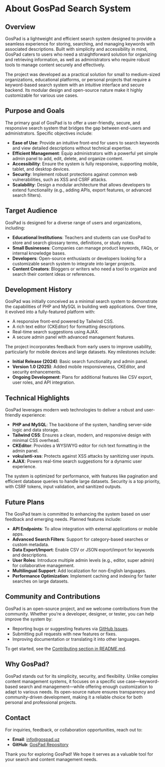 # About GosPad Search System

## Overview
GosPad is a lightweight and efficient search system designed to provide a seamless experience for storing, searching, and managing keywords with associated descriptions. Built with simplicity and accessibility in mind, GosPad caters to users who need a straightforward solution for organizing and retrieving information, as well as administrators who require robust tools to manage content securely and effectively.

The project was developed as a practical solution for small to medium-sized organizations, educational platforms, or personal projects that require a keyword-based search system with an intuitive interface and secure backend. Its modular design and open-source nature make it highly customizable for various use cases.

## Purpose and Goals
The primary goal of GosPad is to offer a user-friendly, secure, and responsive search system that bridges the gap between end-users and administrators. Specific objectives include:
- **Ease of Use**: Provide an intuitive front-end for users to search keywords and view detailed descriptions without technical expertise.
- **Efficient Management**: Equip administrators with a powerful yet simple admin panel to add, edit, delete, and organize content.
- **Accessibility**: Ensure the system is fully responsive, supporting mobile, tablet, and desktop devices.
- **Security**: Implement robust protections against common web vulnerabilities, such as XSS and CSRF attacks.
- **Scalability**: Design a modular architecture that allows developers to extend functionality (e.g., adding APIs, export features, or advanced search filters).

## Target Audience
GosPad is designed for a diverse range of users and organizations, including:
- **Educational Institutions**: Teachers and students can use GosPad to store and search glossary terms, definitions, or study notes.
- **Small Businesses**: Companies can manage product keywords, FAQs, or internal knowledge bases.
- **Developers**: Open-source enthusiasts or developers looking for a customizable search system to integrate into larger projects.
- **Content Creators**: Bloggers or writers who need a tool to organize and search their content ideas or references.

## Development History
GosPad was initially conceived as a minimal search system to demonstrate the capabilities of PHP and MySQL in building web applications. Over time, it evolved into a fully-featured platform with:
- A responsive front-end powered by Tailwind CSS.
- A rich text editor (CKEditor) for formatting descriptions.
- Real-time search suggestions using AJAX.
- A secure admin panel with advanced management features.

The project incorporates feedback from early users to improve usability, particularly for mobile devices and large datasets. Key milestones include:
- **Initial Release (2024)**: Basic search functionality and admin panel.
- **Version 1.0 (2025)**: Added mobile responsiveness, CKEditor, and security enhancements.
- **Ongoing Development**: Plans for additional features like CSV export, user roles, and API integration.

## Technical Highlights
GosPad leverages modern web technologies to deliver a robust and user-friendly experience:
- **PHP and MySQL**: The backbone of the system, handling server-side logic and data storage.
- **Tailwind CSS**: Ensures a clean, modern, and responsive design with minimal CSS overhead.
- **CKEditor**: Provides a WYSIWYG editor for rich text formatting in the admin panel.
- **voku/anti-xss**: Protects against XSS attacks by sanitizing user inputs.
- **AJAX**: Powers real-time search suggestions for a dynamic user experience.

The system is optimized for performance, with features like pagination and efficient database queries to handle large datasets. Security is a top priority, with CSRF tokens, input validation, and sanitized outputs.

## Future Plans
The GosPad team is committed to enhancing the system based on user feedback and emerging needs. Planned features include:
- **API Endpoints**: To allow integration with external applications or mobile apps.
- **Advanced Search Filters**: Support for category-based searches or custom metadata.
- **Data Export/Import**: Enable CSV or JSON export/import for keywords and descriptions.
- **User Roles**: Introduce multiple admin levels (e.g., editor, super admin) for collaborative management.
- **Multilingual Support**: Add localization for non-English languages.
- **Performance Optimization**: Implement caching and indexing for faster searches on large datasets.

## Community and Contributions
GosPad is an open-source project, and we welcome contributions from the community. Whether you’re a developer, designer, or tester, you can help improve the system by:
- Reporting bugs or suggesting features via [GitHub Issues](https://github.com/GeneralAXTED/gospad/issues).
- Submitting pull requests with new features or fixes.
- Improving documentation or translating it into other languages.

To get started, see the [Contributing section in README.md](README.md#contributing).

## Why GosPad?
GosPad stands out for its simplicity, security, and flexibility. Unlike complex content management systems, it focuses on a specific use case—keyword-based search and management—while offering enough customization to adapt to various needs. Its open-source nature ensures transparency and community-driven development, making it a reliable choice for both personal and professional projects.

## Contact
For inquiries, feedback, or collaboration opportunities, reach out to:
- **Email**: info@gospad.uz
- **GitHub**: [GosPad Repository](https://github.com/GeneralAXTED/gospad)

Thank you for exploring GosPad! We hope it serves as a valuable tool for your search and content management needs.
